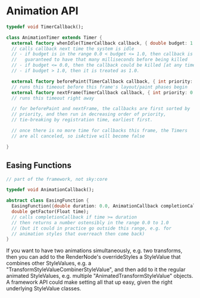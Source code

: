 Animation API
=============

```dart
typedef void TimerCallback();

class AnimationTimer extends Timer {
  external factory whenIdle(TimerCallback callback, { double budget: 1.0 });
  // calls callback next time the system is idle
  // - if budget is in the range 0.0 < budget <= 1.0, then callback is
  //   guaranteed to have that many milliseconds before being killed
  // - if budget <= 0.0, then the callback could be killed [at any time](script.md).
  // - if budget > 1.0, then it is treated as 1.0.

  external factory beforePaint(TimerCallback callback, { int priority: 0 });
  // runs this timeout before this frame's layout/paint phases begin
  external factory nextFrame(TimerCallback callback, { int priority: 0 });
  // runs this timeout right away

  // for beforePaint and nextFrame, the callbacks are first sorted by
  // priority, and then run in decreasing order of priority,
  // tie-breaking by registration time, earliest first.

  // once there is no more time for callbacks this frame, the Timers
  // are all canceled, so isActive will become false

}
```


Easing Functions
----------------

```dart
// part of the framework, not sky:core

typedef void AnimationCallback();

abstract class EasingFunction {
  EasingFunction({double duration: 0.0, AnimationCallback completionCallback: null });
  double getFactor(Float time);
  // calls completionCallback if time >= duration
  // then returns a number ostensibly in the range 0.0 to 1.0
  // (but it could in practice go outside this range, e.g. for
  // animation styles that overreach then come back)
}
```

If you want to have two animations simultaneously, e.g. two
transforms, then you can add to the RenderNode's overrideStyles a
StyleValue that combines other StyleValues, e.g. a
"TransformStyleValueCombinerStyleValue", and then add to it the
regular animated StyleValues, e.g. multiple
"AnimatedTransformStyleValue" objects. A framework API could make
setting all that up easy, given the right underlying StyleValue
classes.

